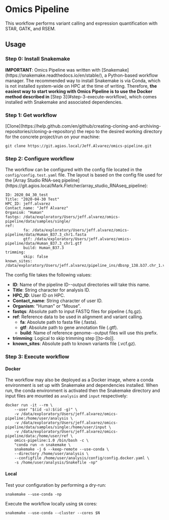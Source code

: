 <h1>Omics Pipeline</h1>
This workflow performs variant calling and expression quantification with
STAR, GATK, and RSEM.
<h2>Usage</h2>
<h3>Step 0: Install Snakemake</h3>
<b>IMPORTANT</b>: Omics Pipeline was written with [Snakemake](https://snakemake.readthedocs.io/en/stable/),
a Python-based workflow manager. The recommended way to install Snakemake is via
Conda, which is not installed system-wide on HPC at the time of writing. Therefore,
<b>the easiest way to start working with Omics Pipeline is to use the Docker method
described in</b> [Step 3](#step-3-execute-workflow), 
which comes installed with Snakemake and associated dependencies.

<h3>Step 1: Get workflow</h3>
[Clone](https://help.github.com/en/github/creating-cloning-and-archiving-repositories/cloning-a-repository)
the repo to the desired working directory for the concrete project/run on
your machine:

```
git clone https://git.agios.local/Jeff.Alvarez/omics-pipeline.git
```
<h3>Step 2: Configure workflow</h3>
The workflow can be configured with the config file located in the 
<code>config/config.test.yaml</code> file. The layout is based on the config
file used for the [Array Studio RNA-seq pipeline](https://git.agios.local/Mark.Fletcher/array_studio_RNAseq_pipeline):

```
ID: 2020_04_30_test
Title: "2020-04-30 Test"
HPC_ID: jeff.alvarez
Contact_name: "Jeff Alvarez"
Organism: "Human"
fastqs: /data/exploratory/Users/jeff.alvarez/omics-pipeline/data/samples/single/
ref:
        fa: /data/exploratory/Users/jeff.alvarez/omics-pipeline/data/Human_B37.3_chr1.fasta
        gtf: /data/exploratory/Users/jeff.alvarez/omics-pipeline/data/Human_B37.3_chr1.gtf
        build: Human_B37.3
trimming:
        skip: false
known_sites: /data/exploratory/Users/jeff.alvarez/pipeline_ins/dbsnp_138.b37.chr_1.vcf.gz
```
The config file takes the following values:
* <b>ID</b>: Name of the pipeline ID--output directories will take this name.
* <b>Title</b>: String character for analysis ID.
* <b>HPC_ID</b>: User ID on HPC.
* <b>Contact_name</b>: String character of user ID.
* <b>Organism</b>: "Human" or "Mouse".
* <b>fastqs</b>: Absolute path to input FASTQ files for pipeline (.fq.gz).
* <b>ref</b>: Reference data to be used in alignment and variant calling.
     - <b>fa</b>: Absolute path to fasta file (.fasta).
     - <b>gtf</b>: Absolute path to gene annotation file (.gtf).
     - <b>build</b>: Name of reference genome--output files will use this prefix.
* <b>trimming</b>: Logical to skip trimming step [[to-do]].
* <b>known_sites</b>: Absolute path to known variants file (.vcf.gz).

<h3>Step 3: Execute workflow</h3>
<h4>Docker</h4>
The workflow may also be deployed as a Docker image, where a conda environment
is set up with Snakemake and dependencies installed. When run, the conda
environment is activated then the Snakemake directory and input files are
mounted as <code>analysis</code> and <code>input</code> respectively:

```
docker run -it --rm \
    --user "$(id -u):$(id -g)" \
    -v /data/exploratory/Users/jeff.alvarez/omics-pipeline:/home/user/analysis \
    -v /data/exploratory/Users/jeff.alvarez/omics-pipeline/data/samples/single:/home/user/input \
    -v /data/exploratory/Users/jeff.alvarez/omics-pipeline/data:/home/user/ref \
    omics-pipeline:1.0 /bin/bash -c \
    "conda run -n snakemake \
    snakemake -j 6 --keep-remote --use-conda \
    --directory /home/user/analysis \
    --configfile /home/user/analysis/config/config.docker.yaml \
    -s /home/user/analysis/Snakefile -np"
```

<h4>Local</h4>
Test your configuration by performing a dry-run:

```
snakemake --use-conda -np
```

Execute the workflow locally using <code>$N</code> cores:

```
snakemake --use-conda --cluster --cores $N
```

